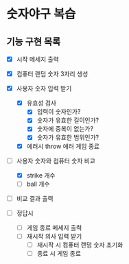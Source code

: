 # 숫자야구 복습

## 기능 구현 목록

- [x] 시작 메세지 출력

- [x] 컴퓨터 랜덤 숫자 3자리 생성

- [x] 사용자 숫자 입력 받기

  - [x] 유효성 검사
    - [x] 입력이 숫자인가?
    - [x] 숫자가 유효한 길이인가?
    - [x] 숫자에 중복이 없는가?
    - [x] 숫자가 유효한 범위인가?
  - [x] 에러시 throw 에러 게임 종료

- [ ] 사용자 숫자와 컴퓨터 숫자 비교

  - [x] strike 개수
  - [ ] ball 개수

- [ ] 비교 결과 출력

- [ ] 정답시

  - [ ] 게임 종료 메세지 출력
  - [ ] 재시작 의사 입력 받기
    - [ ] 재시작 시 컴퓨터 랜덤 숫자 초기화
    - [ ] 종료 시 게임 종료
